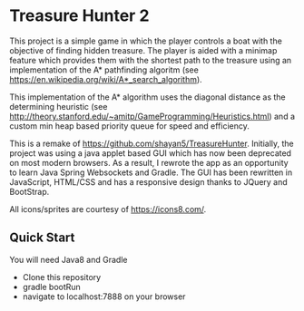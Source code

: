 # Treasure Hunter 2
This project is a simple game in which the player controls a boat with the objective of finding hidden treasure. The player is aided with a minimap feature which provides them with the shortest path to the treasure using an implementation of the A* pathfinding algoritm (see https://en.wikipedia.org/wiki/A*_search_algorithm).

This implementation of the A* algorithm uses the diagonal distance as the determining heuristic (see http://theory.stanford.edu/~amitp/GameProgramming/Heuristics.html) and a custom min heap based priority queue for speed and efficiency. 

This is a remake of https://github.com/shayan5/TreasureHunter. Initially, the project was using a java applet based GUI which has now been deprecated on most modern browsers. As a result, I rewrote the app as an opportunity to learn Java Spring Websockets and Gradle. The GUI has been rewritten in JavaScript, HTML/CSS and has a responsive design thanks to JQuery and BootStrap.

All icons/sprites are courtesy of https://icons8.com/. 

## Quick Start
You will need Java8 and Gradle
* Clone this repository
* gradle bootRun
* navigate to localhost:7888 on your browser





